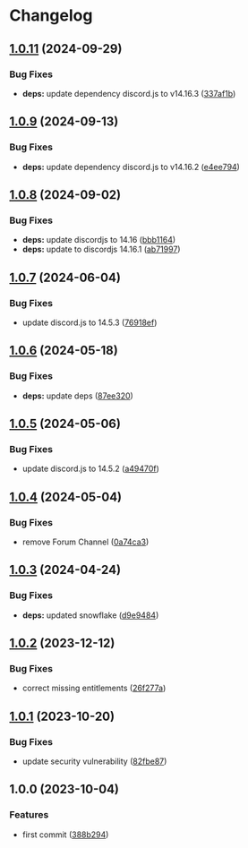 # Changelog

## [1.0.11](https://github.com/ShoGinn/discordjs-mock/compare/v1.0.10...v1.0.11) (2024-09-29)


### Bug Fixes

* **deps:** update dependency discord.js to v14.16.3 ([337af1b](https://github.com/ShoGinn/discordjs-mock/commit/337af1b01dcd0b5ffc66f8f6d90b7495331ad3b3))

## [1.0.9](https://github.com/ShoGinn/discordjs-mock/compare/v1.0.8...v1.0.9) (2024-09-13)


### Bug Fixes

* **deps:** update dependency discord.js to v14.16.2 ([e4ee794](https://github.com/ShoGinn/discordjs-mock/commit/e4ee79437dc1a0aa2cb30e9d11f5e9c635dd52a0))

## [1.0.8](https://github.com/ShoGinn/discordjs-mock/compare/v1.0.7...v1.0.8) (2024-09-02)


### Bug Fixes

* **deps:** update discordjs to 14.16 ([bbb1164](https://github.com/ShoGinn/discordjs-mock/commit/bbb11647cb0d11a65b2f36f29eb7fee7c225c3e8))
* **deps:** update to discordjs 14.16.1 ([ab71997](https://github.com/ShoGinn/discordjs-mock/commit/ab7199792feab0423374a5d5e30e4f3a2f2d78e7))

## [1.0.7](https://github.com/ShoGinn/discordjs-mock/compare/v1.0.6...v1.0.7) (2024-06-04)


### Bug Fixes

* update discord.js to 14.5.3 ([76918ef](https://github.com/ShoGinn/discordjs-mock/commit/76918efb3a08cd38275db35070ff0229857f6cbe))

## [1.0.6](https://github.com/ShoGinn/discordjs-mock/compare/v1.0.5...v1.0.6) (2024-05-18)


### Bug Fixes

* **deps:** update deps ([87ee320](https://github.com/ShoGinn/discordjs-mock/commit/87ee320284d1ec176b75a353a1788b8863a4f6c5))

## [1.0.5](https://github.com/ShoGinn/discordjs-mock/compare/v1.0.4...v1.0.5) (2024-05-06)


### Bug Fixes

* update discord.js to 14.5.2 ([a49470f](https://github.com/ShoGinn/discordjs-mock/commit/a49470f7791339ee04dee928fa8367b418030f72))

## [1.0.4](https://github.com/ShoGinn/discordjs-mock/compare/v1.0.3...v1.0.4) (2024-05-04)


### Bug Fixes

* remove Forum Channel ([0a74ca3](https://github.com/ShoGinn/discordjs-mock/commit/0a74ca3a90cd80190f1f1e3ec852f868c8979352))

## [1.0.3](https://github.com/ShoGinn/discordjs-mock/compare/v1.0.2...v1.0.3) (2024-04-24)


### Bug Fixes

* **deps:** updated snowflake ([d9e9484](https://github.com/ShoGinn/discordjs-mock/commit/d9e94840f70f8e6a2a4d9eec893b800ff1fec60d))

## [1.0.2](https://github.com/ShoGinn/discordjs-mock/compare/v1.0.1...v1.0.2) (2023-12-12)


### Bug Fixes

* correct missing entitlements ([26f277a](https://github.com/ShoGinn/discordjs-mock/commit/26f277a40da134f96cb99659011cc929640189cb))

## [1.0.1](https://github.com/ShoGinn/discordjs-mock/compare/v1.0.0...v1.0.1) (2023-10-20)


### Bug Fixes

* update security vulnerability ([82fbe87](https://github.com/ShoGinn/discordjs-mock/commit/82fbe87840c85c0e4a700bf72586c0ca71b3418e))

## 1.0.0 (2023-10-04)

### Features

- first commit ([388b294](https://github.com/ShoGinn/discordjs-mock/commit/388b2949d38d0e8c5b47aea92b4c3376685d59f3))

